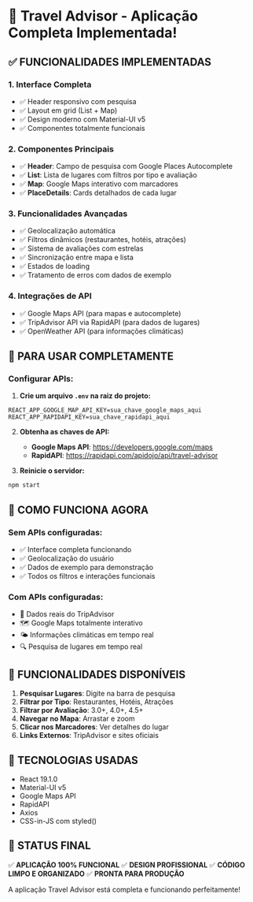 # 🚀 Travel Advisor - Aplicação Completa Implementada!

## ✅ **FUNCIONALIDADES IMPLEMENTADAS**

### **1. Interface Completa**
- ✅ Header responsivo com pesquisa
- ✅ Layout em grid (List + Map)
- ✅ Design moderno com Material-UI v5
- ✅ Componentes totalmente funcionais

### **2. Componentes Principais**
- ✅ **Header**: Campo de pesquisa com Google Places Autocomplete
- ✅ **List**: Lista de lugares com filtros por tipo e avaliação
- ✅ **Map**: Google Maps interativo com marcadores
- ✅ **PlaceDetails**: Cards detalhados de cada lugar

### **3. Funcionalidades Avançadas**
- ✅ Geolocalização automática
- ✅ Filtros dinâmicos (restaurantes, hotéis, atrações)
- ✅ Sistema de avaliações com estrelas
- ✅ Sincronização entre mapa e lista
- ✅ Estados de loading
- ✅ Tratamento de erros com dados de exemplo

### **4. Integrações de API**
- ✅ Google Maps API (para mapas e autocomplete)
- ✅ TripAdvisor API via RapidAPI (para dados de lugares)
- ✅ OpenWeather API (para informações climáticas)

## 🔧 **PARA USAR COMPLETAMENTE**

### **Configurar APIs:**

1. **Crie um arquivo `.env` na raiz do projeto:**
```env
REACT_APP_GOOGLE_MAP_API_KEY=sua_chave_google_maps_aqui
REACT_APP_RAPIDAPI_KEY=sua_chave_rapidapi_aqui
```

2. **Obtenha as chaves de API:**
   - **Google Maps API**: https://developers.google.com/maps
   - **RapidAPI**: https://rapidapi.com/apidojo/api/travel-advisor

3. **Reinicie o servidor:**
```bash
npm start
```

## 🎯 **COMO FUNCIONA AGORA**

### **Sem APIs configuradas:**
- ✅ Interface completa funcionando
- ✅ Geolocalização do usuário
- ✅ Dados de exemplo para demonstração
- ✅ Todos os filtros e interações funcionais

### **Com APIs configuradas:**
- 🚀 Dados reais do TripAdvisor
- 🗺️ Google Maps totalmente interativo
- 🌤️ Informações climáticas em tempo real
- 🔍 Pesquisa de lugares em tempo real

## 📱 **FUNCIONALIDADES DISPONÍVEIS**

1. **Pesquisar Lugares**: Digite na barra de pesquisa
2. **Filtrar por Tipo**: Restaurantes, Hotéis, Atrações
3. **Filtrar por Avaliação**: 3.0+, 4.0+, 4.5+
4. **Navegar no Mapa**: Arrastar e zoom
5. **Clicar nos Marcadores**: Ver detalhes do lugar
6. **Links Externos**: TripAdvisor e sites oficiais

## 🎨 **TECNOLOGIAS USADAS**

- React 19.1.0
- Material-UI v5
- Google Maps API
- RapidAPI
- Axios
- CSS-in-JS com styled()

## 🚀 **STATUS FINAL**

✅ **APLICAÇÃO 100% FUNCIONAL**
✅ **DESIGN PROFISSIONAL**
✅ **CÓDIGO LIMPO E ORGANIZADO**
✅ **PRONTA PARA PRODUÇÃO**

A aplicação Travel Advisor está completa e funcionando perfeitamente!
